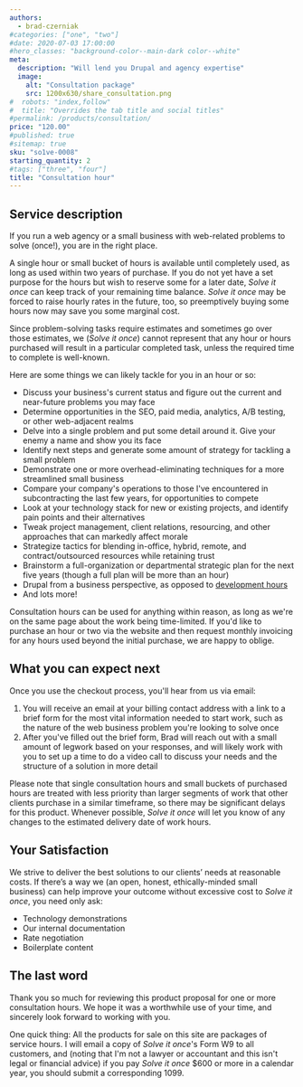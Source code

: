 ```yaml
---
authors:
  - brad-czerniak
#categories: ["one", "two"]
#date: 2020-07-03 17:00:00
#hero_classes: "background-color--main-dark color--white"
meta:
  description: "Will lend you Drupal and agency expertise"
  image:
    alt: "Consultation package"
    src: 1200x630/share_consultation.png
#  robots: "index,follow"
#  title: "Overrides the tab title and social titles"
#permalink: /products/consultation/
price: "120.00"
#published: true
#sitemap: true
sku: "so1ve-0008"
starting_quantity: 2
#tags: ["three", "four"]
title: "Consultation hour"
---
```


## Service description

If you run a web agency or a small business with web-related problems to solve (once!), you are in the right place.

A single hour or small bucket of hours is available until completely used, as long as used within two years of purchase.
If you do not yet have a set purpose for the hours but wish to reserve some for a later date, _Solve it once_ can keep track
of your remaining time balance. _Solve it once_ may be forced to raise hourly rates in the future, too, so preemptively
buying some hours now may save you some marginal cost.

Since problem-solving tasks require estimates and sometimes go over those estimates, we (_Solve it once_) cannot represent
that any hour or hours purchased will result in a particular completed task, unless the required time to complete is well-known.

Here are some things we can likely tackle for you in an hour or so:

  * Discuss your business's current status and figure out the current and near-future problems you may face
  * Determine opportunities in the SEO, paid media, analytics, A/B testing, or other web-adjacent realms
  * Delve into a single problem and put some detail around it. Give your enemy a name and show you its face
  * Identify next steps and generate some amount of strategy for tackling a small problem
  * Demonstrate one or more overhead-eliminating techniques for a more streamlined small business
  * Compare your company's operations to those I've encountered in subcontracting the last few years, for opportunities to compete
  * Look at your technology stack for new or existing projects, and identify pain points and their alternatives
  * Tweak project management, client relations, resourcing, and other approaches that can markedly affect morale
  * Strategize tactics for blending in-office, hybrid, remote, and contract/outsourced resources while retaining trust
  * Brainstorm a full-organization or departmental strategic plan for the next five years (though a full plan will be more than an hour)
  * Drupal from a business perspective, as opposed to [development hours](/products/work-by-the-hour/)
  * And lots more!

Consultation hours can be used for anything within reason, as long as we're on the same page about the work being time-limited.
If you'd like to purchase an hour or two via the website and then request monthly invoicing for any hours used beyond the
initial purchase, we are happy to oblige.

## What you can expect next

Once you use the checkout process, you'll hear from us via email:

1. You will receive an email at your billing contact address with a link to a brief form for the most vital information
    needed to start work, such as the nature of the web business problem you're looking to solve once
2. After you've filled out the brief form, Brad will reach out with a small amount of legwork based on your responses, and
    will likely work with you to set up a time to do a video call to discuss your needs and the structure of a solution
    in more detail

Please note that single consultation hours and small buckets of purchased hours are treated with less priority than larger
segments of work that other clients purchase in a similar timeframe, so there may be significant delays for this product.
Whenever possible, _Solve it once_ will let you know of any changes to the estimated delivery date of work hours.

## Your Satisfaction

We strive to deliver the best solutions to our clients’ needs at reasonable costs. If there’s a way we (an open, honest,
ethically-minded small business) can help improve your outcome without excessive cost to _Solve it once_, you need only
ask:

  * Technology demonstrations
  * Our internal documentation
  * Rate negotiation
  * Boilerplate content

<h2 class="color--third">The last word</h2>

Thank you so much for reviewing this product proposal for one or more consultation hours. We hope it was a worthwhile
use of your time, and sincerely look forward to working with you.

One quick thing: All the products for sale on this site are packages of service hours. I will email a copy of _Solve it once_'s
Form W9 to all customers, and (noting that I'm not a lawyer or accountant and this isn't legal or financial advice) if you
pay _Solve it once_ $600 or more in a calendar year, you should submit a corresponding 1099.
